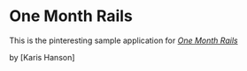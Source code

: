 # One Month Rails

This is the pinteresting sample application for 
[*One Month Rails*](http://onemonthrails.com)

by [Karis Hanson]